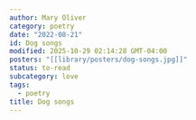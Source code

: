 ```yaml
---
author: Mary Oliver
category: poetry
date: "2022-08-21"
id: Dog songs
modified: 2025-10-29 02:14:28 GMT-04:00
posters: "[[library/posters/dog-songs.jpg]]"
status: to-read
subcategory: love
tags:
  - poetry
title: Dog songs
---
```

